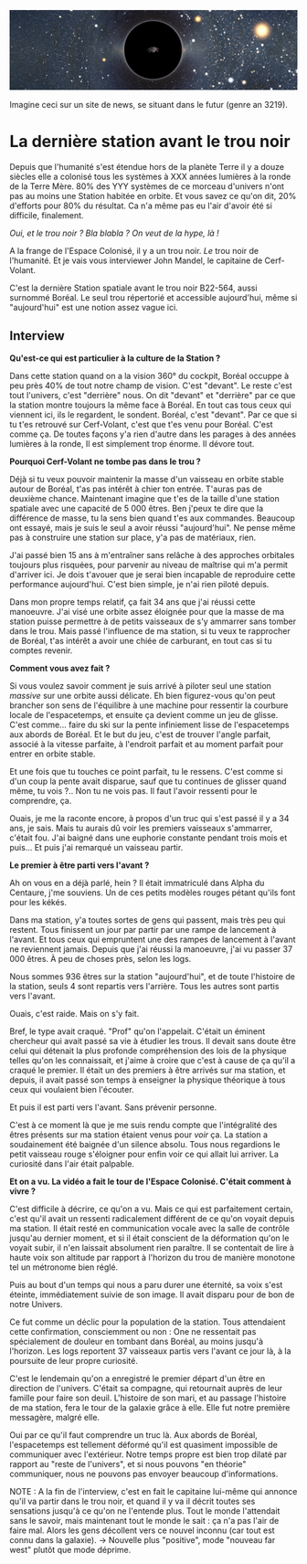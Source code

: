 ![banner](https://github.com/JeSuisUnCaillou/Avant-le-trou-noir/blob/master/banner.jpg)

Imagine ceci sur un site de news, se situant dans le futur (genre an 3219).

# La dernière station avant le trou noir

Depuis que l'humanité s'est étendue hors de la planète Terre il y a douze siècles elle a colonisé tous les systèmes à XXX années lumières à la ronde de la Terre Mère. 80% des YYY systèmes de ce morceau d'univers n'ont pas au moins une Station habitée en orbite. Et vous savez ce qu'on dit, 20% d'efforts pour 80% du résultat. Ca n'a même pas eu l'air d'avoir été si difficile, finalement.

_Oui, et le trou noir ? Bla blabla ? On veut de la hype, là !_

A la frange de l'Espace Colonisé, il y a un trou noir. _Le_ trou noir de l'humanité. Et je vais vous interviewer John Mandel, le capitaine de Cerf-Volant.

C'est la dernière Station spatiale avant le trou noir B22-564, aussi surnommé Boréal. Le seul trou répertorié et accessible aujourd'hui, même si "aujourd'hui" est une notion assez vague ici.

## Interview
**Qu'est-ce qui est particulier à la culture de la Station ?**

Dans cette station quand on a la vision 360° du cockpit, Boréal occuppe à peu près 40% de tout notre champ de vision. C'est "devant". Le reste c'est tout l'univers, c'est "derrière" nous. On dit "devant" et "derrière" par ce que la station montre toujours la même face à Boréal. En tout cas tous ceux qui viennent ici, ils le regardent, le sondent. Boréal, c'est "devant". Par ce que si tu t'es retrouvé sur Cerf-Volant, c'est que t'es venu pour Boréal. C'est comme ça. De toutes façons y'a rien d'autre dans les parages à des années lumières à la ronde, Il est simplement trop énorme. Il dévore tout.

**Pourquoi Cerf-Volant ne tombe pas dans le trou ?**

Déjà si tu veux pouvoir maintenir la masse d'un vaisseau en orbite stable autour de Boréal, t'as pas intérêt à chier ton entrée. T'auras pas de deuxième chance. Maintenant imagine que t'es de la taille d'une station spatiale avec une capacité de 5 000 êtres. Ben j'peux te dire que la différence de masse, tu la sens bien quand t'es aux commandes. Beaucoup ont essayé, mais je suis le seul a avoir réussi "aujourd'hui". Ne pense même pas à construire une station sur place, y'a pas de matériaux, rien.

J'ai passé bien 15 ans à m'entraîner sans relâche à des approches orbitales toujours plus risquées, pour parvenir au niveau de maîtrise qui m'a permit d'arriver ici. Je dois t'avouer que je serai bien incapable de reproduire cette performance aujourd'hui. C'est bien simple, je n'ai rien piloté depuis.

Dans mon propre temps relatif, ça fait 34 ans que j'ai réussi cette manoeuvre. J'ai visé une orbite assez éloignée pour que la masse de ma station puisse permettre à de petits vaisseaux de s'y ammarrer sans tomber dans le trou. Mais passé l'influence de ma station, si tu veux te rapprocher de Boréal, t'as intérêt a avoir une chiée de carburant, en tout cas si tu comptes revenir.

**Comment vous avez fait ?**

Si vous voulez savoir comment je suis arrivé à piloter seul une station _massive_ sur une orbite aussi délicate. Eh bien figurez-vous qu'on peut brancher son sens de l'équilibre à une machine pour ressentir la courbure locale de l'espacetemps, et ensuite ça devient comme un jeu de glisse. C'est comme... faire du ski sur la pente infiniement lisse de l'espacetemps aux abords de Boréal. Et le but du jeu, c'est de trouver l'angle parfait, associé à la vitesse parfaite, à l'endroit parfait et au moment parfait pour entrer en orbite stable.

Et une fois que tu touches ce point parfait, tu le ressens. C'est comme si d'un coup la pente avait disparue, sauf que tu continues de glisser quand même, tu vois ?.. Non tu ne vois pas. Il faut l'avoir ressenti pour le comprendre, ça.

Ouais, je me la raconte encore, à propos d'un truc qui s'est passé il y a 34 ans, je sais. Mais tu aurais dû voir les premiers vaisseaux s'ammarrer, c'était fou. J'ai baigné dans une euphorie constante pendant trois mois et puis... Et puis j'ai remarqué un vaisseau partir.

**Le premier à être parti vers l'avant ?**   

Ah on vous en a déjà parlé, hein ? Il était immatriculé dans Alpha du Centaure, j'me souviens. Un de ces petits modèles rouges pétant qu'ils font pour les kékés.

Dans ma station, y'a toutes sortes de gens qui passent, mais très peu qui restent. Tous finissent un jour par partir par une rampe de lancement à l'avant. Et tous ceux qui empruntent une des rampes de lancement à l'avant ne reviennent jamais. Depuis que j'ai réussi la manoeuvre, j'ai vu passer 37 000 êtres. À peu de choses près, selon les logs.

Nous sommes 936 êtres sur la station "aujourd'hui", et de toute l'histoire de la station, seuls 4 sont repartis vers l'arrière. Tous les autres sont partis vers l'avant.

Ouais, c'est raide. Mais on s'y fait.

Bref, le type avait craqué. "Prof" qu'on l'appelait. C'était un éminent chercheur qui avait passé sa vie à étudier les trous. Il devait sans doute être celui qui détenait la plus profonde compréhension des lois de la physique telles qu'on les connaissait, et j'aime à croire que c'est à cause de ça qu'il a craqué le premier. Il était un des premiers à être arrivés sur ma station, et depuis, il avait passé son temps à enseigner la physique théorique à tous ceux qui voulaient bien l'écouter.

Et puis il est parti vers l'avant. Sans prévenir personne.

C'est à ce moment là que je me suis rendu compte que l'intégralité des êtres présents sur ma station étaient venus pour _voir_ ça. La station a soudainement été baignée d'un silence absolu. Tous nous regardions le petit vaisseau rouge s'éloigner pour enfin voir ce qui allait lui arriver. La curiosité dans l'air était palpable.

**Et on a vu. La vidéo a fait le tour de l'Espace Colonisé. C'était comment à vivre ?**

C'est difficile à décrire, ce qu'on a vu. Mais ce qui est parfaitement certain, c'est qu'il avait un ressenti radicalement différent de ce qu'on voyait depuis ma station. Il était resté en communication vocale avec la salle de contrôle jusqu'au dernier moment, et si il était conscient de la déformation qu'on le voyait subir, il n'en laissait absolument rien paraître. Il se contentait de lire à haute voix son altitude par rapport à l'horizon du trou de manière monotone tel un métronome bien réglé.

Puis au bout d'un temps qui nous a paru durer une éternité, sa voix s'est éteinte, immédiatement suivie de son image. Il avait disparu pour de bon de notre Univers.

Ce fut comme un déclic pour la population de la station. Tous attendaient cette confirmation, consciemment ou non : One ne ressentait pas spécialement de douleur en tombant dans Boréal, au moins jusqu'à l'horizon. Les logs reportent 37 vaisseaux partis vers l'avant ce jour là, à la poursuite de leur propre curiosité.

C'est le lendemain qu'on a enregistré le premier départ d'un être en direction de l'univers. C'était sa compagne, qui retournait auprès de leur famille pour faire son deuil. L'histoire de son mari, et au passage l'histoire de ma station, fera le tour de la galaxie grâce à elle. Elle fut notre première messagère, malgré elle.

Oui par ce qu'il faut comprendre un truc là. Aux abords de Boréal, l'espacetemps est tellement déformé qu'il est quasiment impossible de communiquer avec l'extérieur. Notre temps propre est bien trop dilaté par rapport au "reste de l'univers", et si nous pouvons "en théorie" communiquer, nous ne pouvons pas envoyer beaucoup d'informations.


NOTE : A la fin de l'interview, c'est en fait le capitaine lui-même qui annonce qu'il va partir dans le trou noir, et quand il y va il décrit toutes ses sensations jusqu'à ce qu'on ne l'entende plus. Tout le monde l'attendait sans le savoir, mais maintenant tout le monde le sait : ça n'a pas l'air de faire mal. Alors les gens décollent vers ce nouvel inconnu (car tout est connu dans la galaxie). -> Nouvelle plus "positive", mode "nouveau far west" plutôt que mode déprime.
